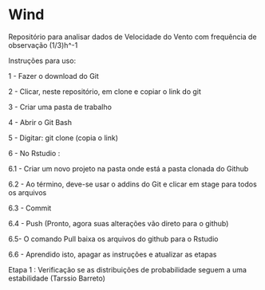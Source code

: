 # Wind
Repositório para analisar dados de Velocidade do Vento com frequência de observação (1/3)h^-1 

Instruções para uso:

1 - Fazer o download do Git

2 - Clicar, neste repositório, em clone e copiar o link do git

3 - Criar uma pasta de trabalho

4 - Abrir o Git Bash

5 - Digitar:  git clone (copia o link)

6 - No Rstudio :

6.1 - Criar um novo projeto na pasta onde está a pasta clonada do Github

6.2 - Ao término, deve-se usar o addins do Git e clicar em stage para todos os arquivos

6.3 - Commit

6.4 - Push (Pronto, agora suas alterações vão direto para o github)

6.5- O comando Pull baixa os arquivos do github para o Rstudio

6.6 - Aprendido isto, apagar as instruções e atualizar as etapas

Etapa 1 : Verificação se as distribuições de probabilidade seguem a uma estabilidade (Tarssio Barreto)

